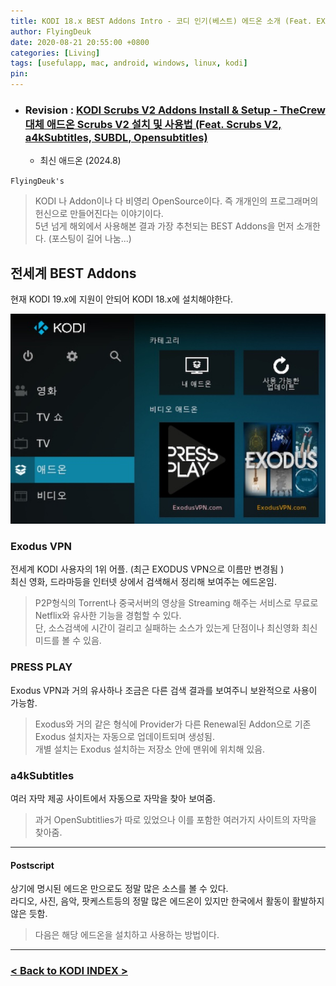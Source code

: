 ```yaml
---
title: KODI 18.x BEST Addons Intro - 코디 인기(베스트) 에드온 소개 (Feat. EXODUS VPN, PressPlay, a4kSubtitles)
author: FlyingDeuk
date: 2020-08-21 20:55:00 +0800
categories: [Living]
tags: [usefulapp, mac, android, windows, linux, kodi]
pin:
---
```


- ### Revision : [KODI Scrubs V2 Addons Install & Setup - TheCrew 대체 애드온 Scrubs V2 설치 및 사용법 (Feat. Scrubs V2, a4kSubtitles, SUBDL, Opensubtitles)](/posts/KODI-scrubs/)
  - 최신 애드온 (2024.8)


`FlyingDeuk's`
> KODI 나 Addon이나 다 비영리 OpenSource이다. 즉 개개인의 프로그래머의 헌신으로 만들어진다는 이야기이다. <br>
5년 넘게 해외에서 사용해본 결과 가장 추천되는 BEST Addons을 먼저 소개한다. (포스팅이 길어 나눔...)

## 전세계 BEST Addons
현재 KODI 19.x에 지원이 안되어 KODI 18.x에 설치해야한다.

![kodi](/img/living/kodi/exodus.jpg)

### Exodus VPN
전세계 KODI 사용자의 1위 어플. (최근 EXODUS VPN으로 이름만 변경됨 )<br>
최신 영화, 드라마등을 인터넷 상에서 검색해서 정리해 보여주는 에드온임.
>P2P형식의 Torrent나 중국서버의 영상을 Streaming 해주는 서비스로 무료로 Netflix와 유사한 기능을 경험할 수 있다. <br>
단, 소스검색에 시간이 걸리고 실패하는 소스가 있는게 단점이나 최신영화 최신 미드를 볼 수 있음.

### PRESS PLAY
Exodus VPN과 거의 유사하나 조금은 다른 검색 결과를 보여주니 보완적으로 사용이 가능함.
> Exodus와 거의 같은 형식에 Provider가 다른 Renewal된 Addon으로 기존 Exodus 설치자는 자동으로 업데이트되며 생성됨. <br>
개별 설치는 Exodus 설치하는 저장소 안에 맨위에 위치해 있음.

### a4kSubtitles
여러 자막 제공 사이트에서 자동으로 자막을 찾아 보여줌.  
> 과거 OpenSubtitlies가 따로 있었으나 이를 포함한 여러가지 사이트의 자막을 찾아줌.

----------

#### Postscript
상기에 명시된 에드온 만으로도 정말 많은 소스를 볼 수 있다. <br>
라디오, 사진, 음악, 팟케스트등의 정말 많은 에드온이 있지만 한국에서 활동이 활발하지않은 듯함.
>다음은 해당 에드온을 설치하고 사용하는 방법이다.

--------

### [< Back to KODI INDEX >](/posts/KODI/)
